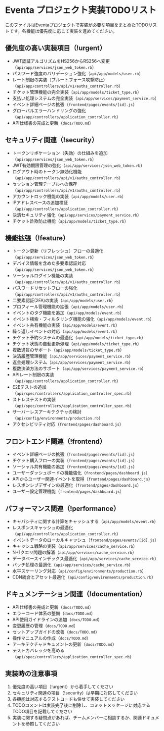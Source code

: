 # Eventa プロジェクト実装TODOリスト

このファイルはEventaプロジェクトで実装が必要な項目をまとめたTODOリストです。各機能は優先度に応じて実装を進めてください。

## 優先度の高い実装項目（!urgent）

- JWT認証アルゴリズムをHS256からRS256へ変更（`api/app/services/json_web_token.rb`）
- パスワード強度のバリデーション強化（`api/app/models/user.rb`）
- レート制限の実装（ブルートフォース攻撃防止）（`api/app/controllers/api/v1/auths_controller.rb`）
- チケット管理機能の完全実装（`api/app/models/ticket_type.rb`）
- 支払い処理システムの完全実装（`api/app/services/payment_service.rb`）
- イベント詳細ページの拡張（`frontend/pages/events/[id].js`）
- グローバルエラーハンドリングの強化（`api/app/controllers/application_controller.rb`）
- API仕様書の完成と更新（`docs/TODO.md`）

## セキュリティ関連（!security）

- トークンリボケーション（失効）の仕組みを追加（`api/app/services/json_web_token.rb`）
- JWT有効期限管理の強化（`api/app/services/json_web_token.rb`）
- ログアウト時のトークン無効化機能（`api/app/controllers/api/v1/auths_controller.rb`）
- セッション管理テーブルへの保存（`api/app/controllers/api/v1/auths_controller.rb`）
- アカウントロック機能の実装（`api/app/models/user.rb`）
- IPアドレスベースの追加検証（`api/app/controllers/application_controller.rb`）
- 決済セキュリティ強化（`api/app/services/payment_service.rb`）
- チケット詐欺防止機能（`api/app/models/ticket_type.rb`）

## 機能拡張（!feature）

- トークン更新（リフレッシュ）フローの最適化（`api/app/services/json_web_token.rb`）
- デバイス情報を含めた多要素認証対応（`api/app/services/json_web_token.rb`）
- ソーシャルログイン機能の実装（`api/app/controllers/api/v1/auths_controller.rb`）
- パスワードリセットフローの強化（`api/app/controllers/api/v1/auths_controller.rb`）
- 二要素認証(2FA)の実装（`api/app/models/user.rb`）
- プロフィール管理機能の拡張（`api/app/models/user.rb`）
- イベントのタグ機能を追加（`api/app/models/event.rb`）
- イベント検索・フィルタリング機能の強化（`api/app/models/event.rb`）
- イベント共有機能の実装（`api/app/models/event.rb`）
- 繰り返しイベントの対応（`api/app/models/event.rb`）
- チケット予約システムの最適化（`api/app/models/ticket_type.rb`）
- チケット状態の自動更新処理（`api/app/models/ticket_type.rb`）
- 複数通貨のサポート（`api/app/models/ticket_type.rb`）
- 決済履歴管理機能（`api/app/services/payment_service.rb`）
- 返金処理システム（`api/app/services/payment_service.rb`）
- 複数決済方法のサポート（`api/app/services/payment_service.rb`）
- APIレート制限の実装（`api/app/controllers/application_controller.rb`）
- E2Eテストの追加（`api/spec/controllers/application_controller_spec.rb`）
- ストレステストの実装（`api/spec/controllers/application_controller_spec.rb`）
- サーバーレスアーキテクチャの検討（`api/config/environments/production.rb`）
- アクセシビリティ対応（`frontend/pages/dashboard.js`）

## フロントエンド関連（!frontend）

- イベント詳細ページの拡張（`frontend/pages/events/[id].js`）
- チケット購入フローの実装（`frontend/pages/events/[id].js`）
- ソーシャル共有機能の追加（`frontend/pages/events/[id].js`）
- ユーザーダッシュボードの機能強化（`frontend/pages/dashboard.js`）
- APIからユーザー関連イベントを取得（`frontend/pages/dashboard.js`）
- レスポンシブデザインの最適化（`frontend/pages/dashboard.js`）
- ユーザー設定管理機能（`frontend/pages/dashboard.js`）

## パフォーマンス関連（!performance）

- キャパシティに関する計算をキャッシュする（`api/app/models/event.rb`）
- レスポンスキャッシュの最適化（`api/app/controllers/application_controller.rb`）
- イベントデータのローカルキャッシュ（`frontend/pages/events/[id].js`）
- キャッシュ戦略の実装（`api/app/services/cache_service.rb`）
- N+1クエリ問題の解消（`api/app/services/cache_service.rb`）
- データベースインデックス最適化（`api/app/services/cache_service.rb`）
- バッチ処理の最適化（`api/app/services/cache_service.rb`）
- 水平スケーリング対応（`api/config/environments/production.rb`）
- CDN統合とアセット最適化（`api/config/environments/production.rb`）

## ドキュメンテーション関連（!documentation）

- API仕様書の完成と更新（`docs/TODO.md`）
- エラーコード体系の整備（`docs/TODO.md`）
- API使用ガイドラインの追加（`docs/TODO.md`）
- 変更履歴の管理（`docs/TODO.md`）
- セットアップガイドの改善（`docs/TODO.md`）
- 操作マニュアルの作成（`docs/TODO.md`）
- アーキテクチャドキュメントの更新（`docs/TODO.md`）
- テストカバレッジを高める（`api/spec/controllers/application_controller_spec.rb`）

## 実装時の注意事項

1. 優先度の高い項目（!urgent）から着手してください
2. セキュリティ関連の項目（!security）は早期に対応してください
3. 各機能は対応するテストコードも併せて実装してください
4. TODOコメントは実装完了後に削除し、コミットメッセージに対応するTODO項目を記載してください
5. 実装に関する疑問点があれば、チームメンバーに相談するか、関連ドキュメントを参照してください 